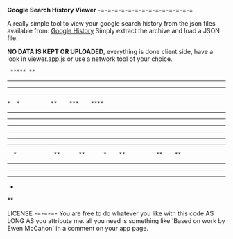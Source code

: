 **Google Search History Viewer**
  -=-=-=-=-=-=-=-=-=-=-=-=-=-=

A really simple tool to view your google search history from the json files
available from: [Google History](https://history.google.com/history/)
Simply extract the archive and load a JSON file.

**NO DATA IS KEPT OR UPLOADED**, everything is done client side, have a look in 
viewer.app.js or use a network tool of your choice.

     ***** **                                                  
  ******  **** *                                               
 **   *  * ****  **                                            
*    *  *   **   **                                            
    *  *          **    ***    ****                            
   ** **           **    ***     ***  *    ***    ***  ****    
   ** **           **     ***     ****    * ***    **** **** * 
   ** ******       **      **      **    *   ***    **   ****  
   ** *****        **      **      **   **    ***   **    **   
   ** **           **      **      **   ********    **    **   
   *  **           **      **      **   *******     **    **   
      *            **      **      *    **          **    **   
  ****         *    ******* *******     ****    *   **    **   
 *  ***********      *****   *****       *******    ***   ***  
*     ******                              *****      ***   *** 
*                                                              
 ** 

LICENSE
-=-=-=-
You are free to do whatever you like with this code AS LONG AS you attribute me.
all you need is something like 'Based on work by Ewen McCahon' in a comment on your app page.
